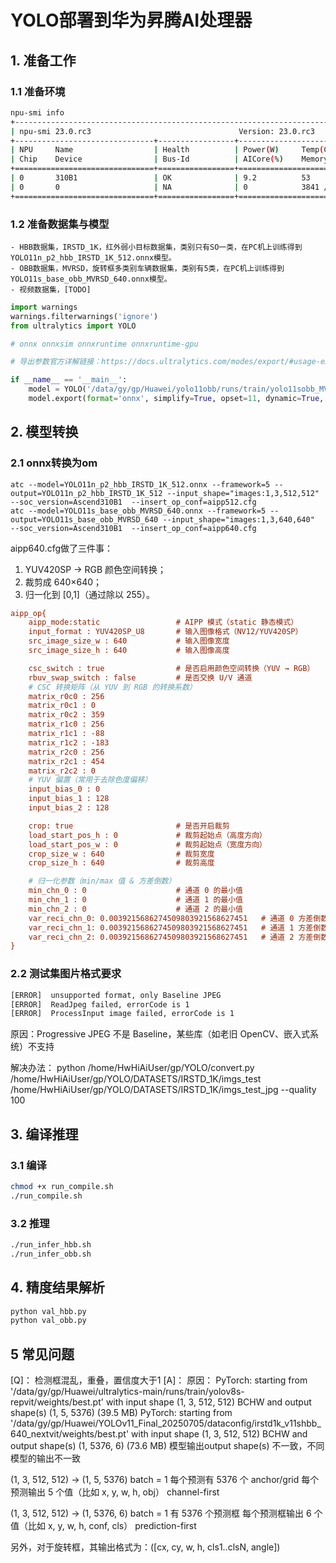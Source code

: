 # YOLO部署到华为昇腾AI处理器

## 1. 准备工作

### 1.1 准备环境
```bash
npu-smi info
+--------------------------------------------------------------------------------------------------------+
| npu-smi 23.0.rc3                                 Version: 23.0.rc3                                     |
+-------------------------------+-----------------+------------------------------------------------------+
| NPU     Name                  | Health          | Power(W)     Temp(C)           Hugepages-Usage(page) |
| Chip    Device                | Bus-Id          | AICore(%)    Memory-Usage(MB)                        |
+===============================+=================+======================================================+
| 0       310B1                 | OK              | 9.2          53                15    / 15            |
| 0       0                     | NA              | 0            3841 / 11577                            |
+===============================+=================+======================================================+
```

### 1.2 准备数据集与模型
```shell
- HBB数据集，IRSTD_1K，红外弱小目标数据集，类别只有SO一类，在PC机上训练得到 YOLO11n_p2_hbb_IRSTD_1K_512.onnx模型。
- OBB数据集，MVRSD，旋转框多类别车辆数据集，类别有5类，在PC机上训练得到 YOLO11s_base_obb_MVRSD_640.onnx模型。
- 视频数据集，[TODO]
```

```python
import warnings
warnings.filterwarnings('ignore')
from ultralytics import YOLO

# onnx onnxsim onnxruntime onnxruntime-gpu

# 导出参数官方详解链接：https://docs.ultralytics.com/modes/export/#usage-examples

if __name__ == '__main__':
    model = YOLO('/data/gy/gp/Huawei/yolo11obb/runs/train/yolo11sobb_MVRSD2/weights/best.pt')
    model.export(format='onnx', simplify=True, opset=11, dynamic=True, imgsz=640, nms=False)
```

## 2. 模型转换

### 2.1 onnx转换为om

```shell
atc --model=YOLO11n_p2_hbb_IRSTD_1K_512.onnx --framework=5 --output=YOLO11n_p2_hbb_IRSTD_1K_512 --input_shape="images:1,3,512,512"  --soc_version=Ascend310B1  --insert_op_conf=aipp512.cfg
atc --model=YOLO11s_base_obb_MVRSD_640.onnx --framework=5 --output=YOLO11s_base_obb_MVRSD_640 --input_shape="images:1,3,640,640"  --soc_version=Ascend310B1  --insert_op_conf=aipp640.cfg
```
aipp640.cfg做了三件事：
1. YUV420SP → RGB 颜色空间转换；
2. 裁剪成 640×640；
3. 归一化到 [0,1]（通过除以 255）。

```cfg
aipp_op{
    aipp_mode:static                 # AIPP 模式（static 静态模式）
    input_format : YUV420SP_U8       # 输入图像格式（NV12/YUV420SP）
    src_image_size_w : 640           # 输入图像宽度
    src_image_size_h : 640           # 输入图像高度

    csc_switch : true                # 是否启用颜色空间转换（YUV → RGB）
    rbuv_swap_switch : false         # 是否交换 U/V 通道
    # CSC 转换矩阵（从 YUV 到 RGB 的转换系数）
    matrix_r0c0 : 256
    matrix_r0c1 : 0
    matrix_r0c2 : 359
    matrix_r1c0 : 256
    matrix_r1c1 : -88
    matrix_r1c2 : -183
    matrix_r2c0 : 256
    matrix_r2c1 : 454
    matrix_r2c2 : 0
    # YUV 偏置（常用于去除色度偏移）
    input_bias_0 : 0
    input_bias_1 : 128
    input_bias_2 : 128

    crop: true                       # 是否开启裁剪
    load_start_pos_h : 0             # 裁剪起始点（高度方向）
    load_start_pos_w : 0             # 裁剪起始点（宽度方向）
    crop_size_w : 640                # 裁剪宽度
    crop_size_h : 640                # 裁剪高度

    # 归一化参数（min/max 值 & 方差倒数）
    min_chn_0 : 0                    # 通道 0 的最小值
    min_chn_1 : 0                    # 通道 1 的最小值
    min_chn_2 : 0                    # 通道 2 的最小值
    var_reci_chn_0: 0.0039215686274509803921568627451   # 通道 0 方差倒数 = 1/255
    var_reci_chn_1: 0.0039215686274509803921568627451   # 通道 1 方差倒数 = 1/255
    var_reci_chn_2: 0.0039215686274509803921568627451   # 通道 2 方差倒数 = 1/255
}

```
### 2.2 测试集图片格式要求

```bash
[ERROR]  unsupported format, only Baseline JPEG
[ERROR]  ReadJpeg failed, errorCode is 1
[ERROR]  ProcessInput image failed, errorCode is 1
```

原因：Progressive JPEG 不是 Baseline，某些库（如老旧 OpenCV、嵌入式系统）不支持

解决办法：
python /home/HwHiAiUser/gp/YOLO/convert.py /home/HwHiAiUser/gp/YOLO/DATASETS/IRSTD_1K/imgs_test /home/HwHiAiUser/gp/YOLO/DATASETS/IRSTD_1K/imgs_test_jpg --quality 100

## 3. 编译推理
### 3.1 编译
```bash
chmod +x run_compile.sh
./run_compile.sh

```

### 3.2 推理
```bash
./run_infer_hbb.sh
./run_infer_obb.sh
```

## 4. 精度结果解析
```bash
python val_hbb.py
python val_obb.py

```

## 5 常见问题
[Q]：
检测框混乱，重叠，置信度大于1
[A]：
原因：
PyTorch: starting from '/data/gy/gp/Huawei/ultralytics-main/runs/train/yolov8s-repvit/weights/best.pt' with input shape (1, 3, 512, 512) BCHW and output shape(s) (1, 5, 5376) (39.5 MB) 
PyTorch: starting from '/data/gy/gp/Huawei/YOLOv11_Final_20250705/dataconfig/irstd1k_v11shbb_640_nextvit/weights/best.pt' with input shape (1, 3, 512, 512) BCHW and output shape(s) (1, 5376, 6) (73.6 MB)
模型输出output shape(s) 不一致，不同模型的输出不一致

(1, 3, 512, 512) -> (1, 5, 5376)
batch = 1
每个预测有 5376 个 anchor/grid
每个预测输出 5 个值（比如 x, y, w, h, obj）
channel-first

(1, 3, 512, 512) -> (1, 5376, 6)
batch = 1
有 5376 个预测框
每个预测框输出 6 个值（比如 x, y, w, h, conf, cls）
prediction-first

另外，对于旋转框，其输出格式为：([cx, cy, w, h, cls1..clsN, angle])